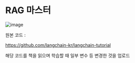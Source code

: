 # RAG 마스터

![image](https://github.com/user-attachments/assets/8e0c228a-580d-442d-9f4d-bc9ca12981dc)

원본 코드 :

https://github.com/langchain-kr/langchain-tutorial

해당 코드를 책을 읽으며 학습할 때 일부 변수 등 변경한 것을 업로드
